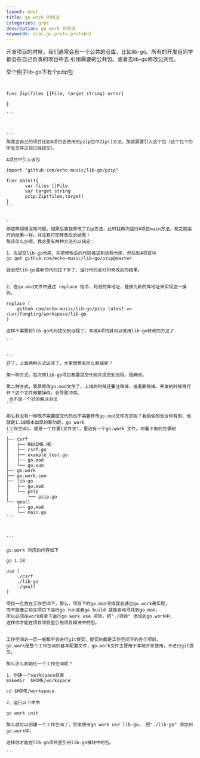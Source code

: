 ```yaml
---
layout: post
title: go work 的用法
categories: grpc
description: go work 的用法
keywords: grpc,go,proto,protobuf
---
```





开发项目的时候，我们通常会有一个公共的仓库，比如lib-go。所有的开发组同学都会在自己负责的项目中去
引用需要的公共包。或者去lib-go修改公共包。

举个例子lib-go下有个pzip包

````


func Zip(files []File, target string) error{

}

```



```
那我去自己的项目比如A项目去使用的pzip包中Zip()方法，那就需要引入这个包（这个包下的所有文件之前已经提交）。

A项目中引入该包

import "github.com/echo-music/lib-go/pzip"

func main(){
       var files []File
       var target string
       pzip.Zip(files,target)
}
```


```
那这样调用没啥问题，如果后面我修改了Zip方法，此时我再次运行A项目main方法，和之前运行的结果一样，并没有打印修改后的结果！
那该怎么办呢。我这里有两种方法可以搞定：

1、先提交lib-go仓库，并把修改后的代码推送到远程仓库，然后到A项目中 
go get github.com/echo-music/lib-go/pzip@master

就会把lib-go最新的代码拉下来了，运行代码会打印修改后的结果。


2、在go.mod文件中通过 replace 指令，将旧的库地址，替换为新的库地址来实现这一操作。

replace (
	github.com/echo-music/lib-go/pzip latest => /usr/fangting/workspace/lib-go
)

这样不需要将lib-go代码提交到远程了，本地A项目就可以使用lib-go修改的方法了

```


```
好了，上面两种方式说完了，大家想想有什么弊端呢？

第一种方式，每次修lib-go项目都要提交代码并提交到远程，很麻烦。

第二种方式，我草修改go.mod文件了，上线的时候还要注释掉，或者删除掉。开发的时候再打开？这个文件频繁操作，会导致冲突。
 也不是一个好的解决办法
```

那么有没有一种既不需要提交代码也不需要修改go.mod文件方式呢？我偷偷的告诉你有的，他就是1.18版本出现的新功能，go work
(工作空间)。就是一个目录(文件夹)，里边有一个go.work 文件。你看下面的目录树
```
├── csrf
│   ├── README.MD
│   ├── csrf.go
│   ├── example_test.go
│   ├── go.mod
│   └── go.sum
├── go.work
├── go.work.sum
├── lib-go
│   ├── go.mod
│   └── pzip
│       └── pzip.go
└── qmall
    ├── go.mod
    └── main.go
```



```

go.work 对应的内容如下

go 1.18

use (
	./csrf
	./lib-go
	./qmall
)

项目一旦放在工作空间下，那么，项目下的go.mod寻找就会通过go.work来实现，
而不能像之前在项目下运行go run或者go build 就能自动寻找到go.mod， 
所以必须在work目录下运行go work use 项目，把"./项目" 添加到go.work中，
这样你才能在项目项目里引用项目模块中的包。


工作空间这一层一般都不会进行git提交，提交的都是工作空间下的各个项目。
go.work是整个工作空间的基本配置文件，go.work文件主要用于本地开发使用，不进行git提交。

那么怎么初始化一个工作空间呢？

1、创建一个workspace目录
makedir  $HOME/workspace

cd $HOME/workspace

2、运行以下命令

go work init

那么就可以创建一个工作空间了，后面使用go work use lib-go， 把"./lib-go" 添加到go.work中，

这样你才能在lib-go项目里引用lib-go模块中的包。

```






